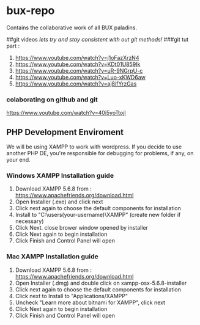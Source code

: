 # bux-repo
Contains the collaborative work of all BUX paladins.

##git videos
*lets try and stay consistent with out git methods!*
###git tut part :
1. https://www.youtube.com/watch?v=j1oFazXrzN4
2. https://www.youtube.com/watch?v=KDt01U859Ik
3. https://www.youtube.com/watch?v=uR-9NGrpU-c
4. https://www.youtube.com/watch?v=Luo-xKWD6aw
5. https://www.youtube.com/watch?v=aj8ifYrzGas

### colaborating on github and git
https://www.youtube.com/watch?v=40i5yoTtojI

## PHP Development Enviroment
We will be using XAMPP to work with wordpress.
If you decide to use another PHP DE, you're responsible for debugging for problems, if any, on your end.
### Windows XAMPP Installation guide
1. Download XAMPP 5.6.8 from : https://www.apachefriends.org/download.html
2. Open Installer (.exe) and click next
3. Click next again to choose the default components for installation
4. Install to "C:\users\(your-username)\XAMPP" (create new folder if necessary)
5. Click Next. close brower window opened by installer
6. Click Next again to begin installation
7. Click Finish and Control Panel will open

### Mac XAMPP Installation guide
1. Download XAMPP 5.6.8 from : https://www.apachefriends.org/download.html
2. Open Installer (.dmg) and double click on xampp-osx-5.6.8-installer
3. Click next again to choose the default components for installation
4. Click next to Install to "Applications/XAMPP"
5. Uncheck "Learn more about bitnami for XAMPP", click next
6. Click Next again to begin installation
7. Click Finish and Control Panel will open
